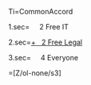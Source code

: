 Ti=CommonAccord

1.sec=     2 Free IT

2.sec=<u>+   2 Free Legal</u>

3.sec=     4 Everyone

=[Z/ol-none/s3]